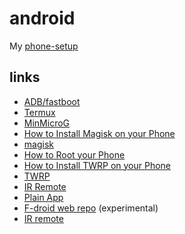 # android

My [phone-setup](https://polarhive.net/blog/digital-minimalism-on-my-phone-foss)

## links

- [ADB/fastboot](https://developer.android.com/tools/releases/platform-tools)
- [Termux](https://termux.dev/en/)
- [MinMicroG](https://github.com/FriendlyNeighborhoodShane/MinMicroG_releases/releases)
- [How to Install Magisk on your Phone](https://www.xda-developers.com/how-to-install-magisk/)
- [magisk](https://github.com/topjohnwu/Magisk)
- [How to Root your Phone](https://www.xda-developers.com/root/)
- [How to Install TWRP on your Phone](https://www.xda-developers.com/how-to-install-twrp/)
- [TWRP](https://twrp.me/)
- [IR Remote](https://www.f-droid.org/packages/us.spotco.ir_remote/)
- [Plain App](https://www.f-droid.org/packages/com.ismartcoding.plain/)
- [F-droid web repo](https://fdroid-webdash.h4x.at/app/#/packages) (experimental)
- [IR remote](https://www.f-droid.org/packages/us.spotco.ir_remote/)

